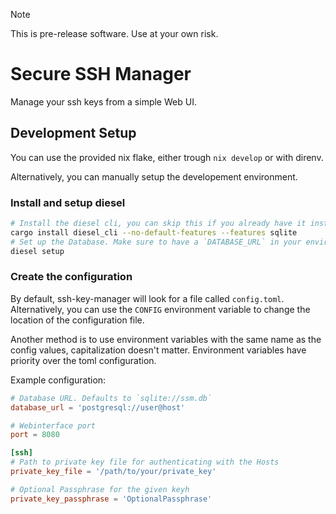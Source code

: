 > [!NOTE]
> This is pre-release software. Use at your own risk.

# Secure SSH Manager

Manage your ssh keys from a simple Web UI.

## Development Setup

You can use the provided nix flake, either trough `nix develop` or with direnv.

Alternatively, you can manually setup the developement environment.

### Install and setup diesel

``` sh
# Install the diesel cli, you can skip this if you already have it installed
cargo install diesel_cli --no-default-features --features sqlite
# Set up the Database. Make sure to have a `DATABASE_URL` in your environment
diesel setup
```

### Create the configuration

By default, ssh-key-manager will look for a file called `config.toml`.
Alternatively, you can use the `CONFIG` environment variable to change the location of the configuration file.

Another method is to use environment variables with the same name as the config values, capitalization doesn't matter.
Environment variables have priority over the toml configuration.

Example configuration:

``` toml
# Database URL. Defaults to `sqlite://ssm.db`
database_url = 'postgresql://user@host'

# Webinterface port
port = 8080

[ssh]
# Path to private key file for authenticating with the Hosts
private_key_file = '/path/to/your/private_key'

# Optional Passphrase for the given keyh
private_key_passphrase = 'OptionalPassphrase'
```
